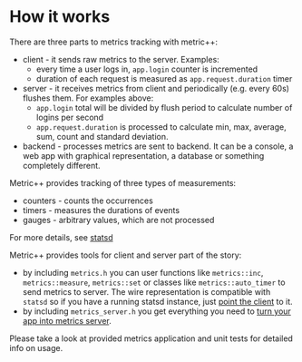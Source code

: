 How it works
============

There are three parts to metrics tracking with metric++:

* client - it sends raw metrics to the server. Examples:
    * every time a user logs in, `app.login` counter is incremented
    * duration of each request is measured as `app.request.duration` timer
* server - it receives metrics from client and periodically (e.g. every 60s)
    flushes them. For examples above:
    * `app.login` total will be divided by flush period to calculate number of
      logins per second
    * `app.request.duration` is processed to calculate min, max, average, sum,
      count and standard deviation.
* backend - processes metrics are sent to backend. It can be a console, a web
    app with graphical representation, a database or something completely
    different.


Metric++ provides tracking of three types of measurements:

* counters - counts the occurrences
* timers - measures the durations of events
* gauges - arbitrary values, which are not processed

For more details, see [statsd](https://github.com/etsy/statsd/blob/master/docs/metric_types.md/)

Metric++ provides tools for client and server part of the story:

* by including `metrics.h` you can user functions like `metrics::inc`,
  `metrics::measure`, `metrics::set` or classes like `metrics::auto_timer` to
  send metrics to server. The wire representation is compatible with `statsd`
  so if you have a running statsd instance, just
  [point the client](../readme.md) to it.
* by including `metrics_server.h` you get everything you need to [turn your app
  into metrics server](running_server.md).

Please take a look at provided metrics application and unit tests for detailed
info on usage.